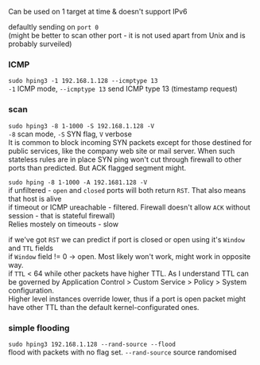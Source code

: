 Can be used on 1 target at time & doesn't support IPv6  

defaultly sending on `port 0`  
(might be better to scan other port - it is not used apart from Unix and is probably surveiled)

### ICMP
`sudo hping3 -1 192.168.1.128 --icmptype 13`  
`-1` ICMP mode, `--icmptype 13` send ICMP type 13 (timestamp request)  

### scan
`sudo hping3 -8 1-1000 -S 192.168.1.128 -V`  
`-8` scan mode, `-S` SYN flag, `V` verbose  
It is common to block incoming SYN packets except for those destined for public services, like the company web site or mail server. When such stateless rules are in place SYN ping won't cut through firewall to other ports than predicted. But ACK flagged segment might.  

`sudo hping -8 1-1000 -A 192.1681.128 -V`  
if unfiltered - `open` and `closed` ports will both return `RST`. That also means that host is alive   
if timeout or ICMP ureachable - filtered. Firewall doesn't allow `ACK` without session - that is stateful firewall)  
Relies mostely on timeouts - slow  

if we've got `RST` we can predict if port is closed or open using it's `Window` and `TTL` fields  
if `Window` field != 0 -> open. Most likely won't work, might work in opposite way.  
if `TTL` < 64 while other packets have higher TTL. As I understand TTL can be governed by Application Control > Custom Service > Policy > System configuration.  
Higher level instances override lower, thus if a port is open packet might have other TTL than the default kernel-configurated ones.  

### simple flooding
`sudo hping3 192.168.1.128 --rand-source --flood`  
flood with packets with no flag set.
`--rand-source` source randomised




